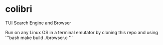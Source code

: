 # colibri
TUI Search Engine and Browser

Run on any Linux OS in a terminal emutator by cloning this repo and using
'''bash
make build
./browser.c
'''
